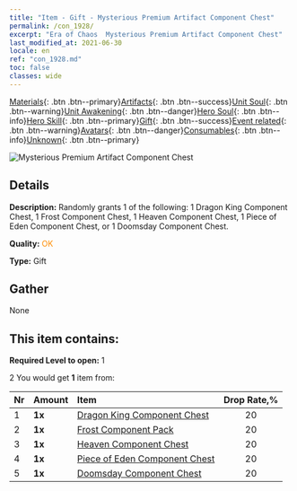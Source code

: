 ```yaml
---
title: "Item - Gift - Mysterious Premium Artifact Component Chest"
permalink: /con_1928/
excerpt: "Era of Chaos  Mysterious Premium Artifact Component Chest"
last_modified_at: 2021-06-30
locale: en
ref: "con_1928.md"
toc: false
classes: wide
---
```

 [Materials](/Items/){: .btn .btn--primary}[Artifacts](/Items/Artifacts/){: .btn .btn--success}[Unit Soul](/Items/UnitSoul/){: .btn .btn--warning}[Unit Awakening](/Items/UnitAwakening/){: .btn .btn--danger}[Hero Soul](/Items/HeroSoul/){: .btn .btn--info}[Hero Skill](/Items/HeroSkill/){: .btn .btn--primary}[Gift](/Items/Gift/){: .btn .btn--success}[Event related](/Items/Events/){: .btn .btn--warning}[Avatars](/Items/Avatars/){: .btn .btn--danger}[Consumables](/Items/Consumables/){: .btn .btn--info}[Unknown](/Items/Unknown/){: .btn .btn--primary}

 ![Mysterious Premium Artifact Component Chest](/images/t/i_907551.png)

## Details
 **Description:** Randomly grants 1 of the following: 1 Dragon King Component Chest, 1 Frost Component Chest, 1 Heaven Component Chest, 1 Piece of Eden Component Chest, or 1 Doomsday Component Chest.

 **Quality:** <span style="color: #FF8C00">OK</span>

 **Type:** Gift

## Gather

  None

## This item contains:

 **Required Level to open:** 1

 2 You would get **1** item  from:

  | Nr | Amount |     Item    | Drop Rate,% |
  |:---|:-------|:------------|:---------:|
  | 1 |  **1x** | [Dragon King Component Chest](/Items/con_1348/) | 20 | 
  | 2 |  **1x** | [Frost Component Pack](/Items/con_1352/) | 20 | 
  | 3 |  **1x** | [Heaven Component Chest](/Items/con_1354/) | 20 | 
  | 4 |  **1x** | [Piece of Eden Component Chest](/Items/con_1864/) | 20 | 
  | 5 |  **1x** | [Doomsday Component Chest](/Items/con_1360/) | 20 | 
